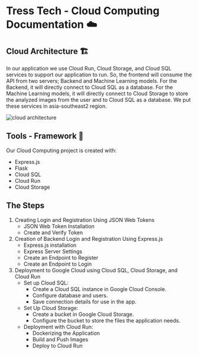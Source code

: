 # Tress Tech - Cloud Computing Documentation ☁️

## Cloud Architecture 🏗️
In our application we use Cloud Run, Cloud Storage, and Cloud SQL services to support our application to run. So, the frontend will consume the API from two servers; Backend and Machine Learning models. For the Backend, it will directly connect to Cloud SQL as a database. For the Machine Learning models, it will directly connect to Cloud Storage to store the analyzed images from the user and to Cloud SQL as a database. We put these services in asia-southeast2 region.

![cloud architecture](https://github.com/chisiliaamanda/project_hairstyle/assets/133761119/944add2c-b7e3-4074-a873-386bed52ea77)

## Tools - Framework 🔧
Our Cloud Computing project is created with:
* Express.js
* Flask
* Cloud SQL
* Cloud Run
* Cloud Storage

## The Steps 
1. Creating Login and Registration Using JSON Web Tokens
   - JSON Web Token Installation
   - Create and Verify Token
2. Creation of Backend Login and Registration Using Express.js
   - Express.js installation
   - Express Server Settings
   - Create an Endpoint to Register
   - Create an Endpoint to Login
3. Deployment to Google Cloud using Cloud SQL, Cloud Storage, and Cloud Run
   - Set up Cloud SQL:
     * Create a Cloud SQL instance in Google Cloud Console.
     * Configure database and users.
     * Save connection details for use in the app.
   - Set Up Cloud Storage:
     * Create a bucket in Google Cloud Storage.
     * Configure the bucket to store the files the application needs.
   - Deployment with Cloud Run:
     * Dockerizing the Application
     * Build and Push Images
     * Deploy to Cloud Run
